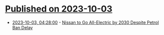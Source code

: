 # [Published on 2023-10-03](index.md)

* [2023-10-03, 04:28:00](https://soylentnews.org/article.pl?sid=23/10/02/1549204&from=rss) - [Nissan to Go All-Electric by 2030 Despite Petrol Ban Delay](https://soylentnews.org/article.pl?sid=23/10/02/1549204&from=rss)
